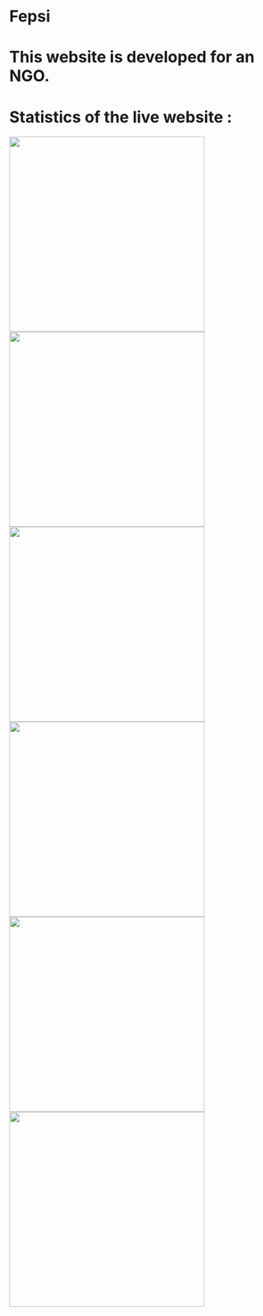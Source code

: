 # Fepsi 
# This website is developed for an NGO.

# Statistics of the live website :


<p float="left">
<img src="https://github.com/techschneiderrr/Fepsi/blob/master/assets/img/readme_imgs/1.jpg" width="350">  
<img src="https://github.com/techschneiderrr/Fepsi/blob/master/assets/img/readme_imgs/2.jpg" width="350"> 
<img src="https://github.com/techschneiderrr/Fepsi/blob/master/assets/img/readme_imgs/3.jpg" width="350">
<img src="https://github.com/techschneiderrr/Fepsi/blob/master/assets/img/readme_imgs/4.jpg" width="350">
<img src="https://github.com/techschneiderrr/Fepsi/blob/master/assets/img/readme_imgs/5.jpg" width="350">
<img src="https://github.com/techschneiderrr/Fepsi/blob/master/assets/img/readme_imgs/6.jpg" width="350">
</p>
